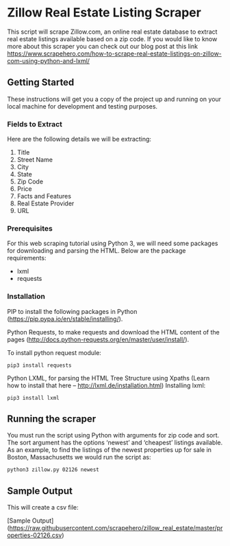 # Zillow Real Estate Listing Scraper

This script will scrape Zillow.com, an online real estate database to extract real estate listings available based on a zip code. If you would like to know more about this scraper you can check out our blog post at this link https://www.scrapehero.com/how-to-scrape-real-estate-listings-on-zillow-com-using-python-and-lxml/

## Getting Started

These instructions will get you a copy of the project up and running on your local machine for development and testing purposes.

### Fields to Extract

Here are the following details we will be extracting:

1. Title
2. Street Name
3. City
4. State
5. Zip Code
6. Price
7. Facts and Features
8. Real Estate Provider
9. URL

### Prerequisites

For this web scraping tutorial using Python 3, we will need some packages for downloading and parsing the HTML. 
Below are the package requirements:

 - lxml
 - requests

### Installation

PIP to install the following packages in Python (https://pip.pypa.io/en/stable/installing/).

Python Requests, to make requests and download the HTML content of the pages (http://docs.python-requests.org/en/master/user/install/).

To install python request module:

```
pip3 install requests
```

Python LXML, for parsing the HTML Tree Structure using Xpaths (Learn how to install that here – http://lxml.de/installation.html)
Installing lxml:

```
pip3 install lxml
```


## Running the scraper
You must run the script using Python with arguments for zip code and sort. The sort argument has the options ‘newest’ and ‘cheapest’
listings available. As an example, to find the listings of the newest properties up for sale in Boston, Massachusetts we would run the 
script as:

```
python3 zillow.py 02126 newest
```
## Sample Output

This will create a csv file:

[Sample Output] (https://raw.githubusercontent.com/scrapehero/zillow_real_estate/master/properties-02126.csv)
 
 
